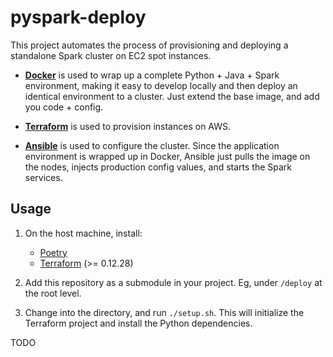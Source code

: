 
# pyspark-deploy

This project automates the process of provisioning and deploying a standalone Spark cluster on EC2 spot instances.

- [**Docker**](https://www.docker.com/) is used to wrap up a complete Python + Java + Spark environment, making it easy to develop locally and then deploy an identical environment to a cluster. Just extend the base image, and add you code + config.

- [**Terraform**](https://www.terraform.io/) is used to provision instances on AWS.

- [**Ansible**](https://www.ansible.com/) is used to configure the cluster. Since the application environment is wrapped up in Docker, Ansible just pulls the image on the nodes, injects production config values, and starts the Spark services.

## Usage

1. On the host machine, install:

    - [Poetry](https://python-poetry.org/)
    - [Terraform](https://www.terraform.io/) (>= 0.12.28)

1. Add this repository as a submodule in your project. Eg, under `/deploy` at the root level.

1. Change into the directory, and run `./setup.sh`. This will initialize the Terraform project and install the Python dependencies.

TODO